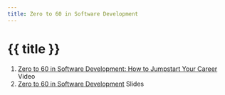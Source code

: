 ```yaml
---
title: Zero to 60 in Software Development
---
```


# {{ title }}

1. [Zero to 60 in Software Development: How to Jumpstart Your Career](https://www.youtube.com/watch?v=-qPh6I2hfjw) Video
2. [Zero to 60 in Software Development](https://slides.com/kentcdodds/zero-to-60) Slides

